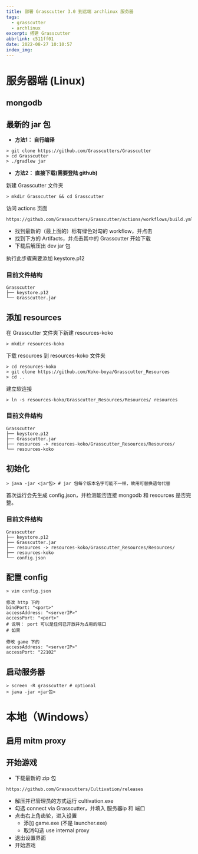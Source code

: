 ```yaml
---
title: 部署 Grasscutter 3.0 到远端 archlinux 服务器
tags:
  - grasscutter
  - archlinux
excerpt: 搭建 Grasscutter
abbrlink: c511ff01
date: 2022-08-27 10:10:57
index_img:
---
```


# 服务器端 (Linux)

## mongodb

## 最新的 jar 包

 - **方法1： 自行编译**
```shell
> git clone https://github.com/Grasscutters/Grasscutter
> cd Grasscutter
> ./gradlew jar
```

 - **方法2： 直接下载(需要登陆 github)**

新建 Grasscutter 文件夹
```shell
> mkdir Grasscutter && cd Grasscutter
```
访问 actions 页面
```link
https://github.com/Grasscutters/Grasscutter/actions/workflows/build.yml
```
 - 找到最新的（最上面的）标有绿色对勾的 workflow，并点击
 - 找到下方的 Artifacts，并点击其中的 Grasscutter 开始下载
 - 下载后解压出 dev jar 包

执行此步骤需要添加 keystore.p12

### 目前文件结构
```text
Grasscutter
├── keystore.p12
└── Grasscutter.jar
```

## 添加 resources

在 Grasscutter 文件夹下新建 resources-koko
```shell
> mkdir resources-koko
```

下载 resources 到 resources-koko 文件夹
```shell
> cd resources-koko
> git clone https://github.com/Koko-boya/Grasscutter_Resources
> cd ..
```

建立软连接
```shell
> ln -s resources-koko/Grasscutter_Resources/Resources/ resources
```

### 目前文件结构

```text
Grasscutter
├── keystore.p12
├── Grasscutter.jar
├── resources -> resources-koko/Grasscutter_Resources/Resources/
└── resources-koko
```

## 初始化

```shell
> java -jar <jar包> # jar 包每个版本名字可能不一样，故用可替换语句代替
```
首次运行会先生成 config.json，并检测能否连接 mongodb 和 resources 是否完整。

### 目前文件结构

```text
Grasscutter
├── keystore.p12
├── Grasscutter.jar
├── resources -> resources-koko/Grasscutter_Resources/Resources/
├── resources-koko
└── config.json
```

## 配置 config

```shell
> vim config.json

修改 http 下的
bindPort: "<port>"
accessAddress: "<serverIP>"
accessPort: "<port>"
# 说明： port 可以是任何已开放并为占用的端口
# 如果

修改 game 下的
accessAddress: "<serverIP>"
accessPort: "22102"
```

## 启动服务器
```shell
> screen -R grasscutter # optional
> java -jar <jar包>
```

# 本地（Windows）

## 启用 mitm proxy

## 开始游戏

 - 下载最新的 zip 包
```link
https://github.com/Grasscutters/Cultivation/releases
```
 - 解压并已管理员的方式运行 cultivation.exe
 - 勾选 connect via Grasscutter，并填入 服务器ip 和 端口
 - 点击右上角齿轮，进入设置
   - 添加 game.exe (不是 launcher.exe)
   - 取消勾选 use internal proxy
 - 退出设置界面
 - 开始游戏